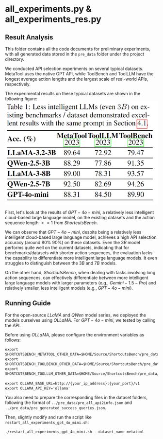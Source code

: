 # all_experiments.py & all_experiments_res.py

## Result Analysis

This folder contains all the code documents for preliminary experiments, with all generated data stored in the `pre_data` folder under the project directory.

We conducted API selection experiments on several typical datasets. MetaTool uses the native GPT API, while ToolBench and ToolLLM have the longest average action lengths and the largest scale of real-world APIs, respectively.

The experimental results on these typical datasets are shown in the following figure:  
![pre_experiments_res](../assets/pre_experiments_res.png)

First, let's look at the results of $GPT-4o-mini$, a relatively less intelligent cloud-based large language model, on the existing datasets and the action sequence length $<=1$ from $ShortcutsBench$.

We can observe that $GPT-4o-mini$, despite being a relatively less intelligent cloud-based large language model, achieves a high API selection accuracy (around $80\% ~ 90\%$) on these datasets. Even the $3B$ model performs quite well on the current datasets, indicating that for benchmarks/datasets with shorter action sequences, the evaluation lacks the capability to differentiate more intelligent large language models. It even struggles to distinguish between the $3B$ and $7B$ models.

On the other hand, $ShortcutsBench$, when dealing with tasks involving long action sequences, can effectively differentiate between more intelligent large language models with larger parameters (e.g., $Gemini-1.5-Pro$) and relatively smaller, less intelligent models (e.g., $GPT-4o-mini$).

## Running Guide

For the open-source $LLaMA$ and $QWen$ model series, we deployed the models ourselves using $OLLaMA$. For $GPT-4o-mini$, we tested by calling the API.

Before using $OLLaMA$, please configure the environment variables as follows:

```shell
export SHORTCUTSBENCH_METATOOL_OTHER_DATA=$HOME/Source/ShortcutsBench/pre_data/metatool/
export SHORTCUTSBENCH_TOOLBENCH_OTHER_DATA=$HOME/Source/ShortcutsBench/pre_data/toolbench/
export SHORTCUTSBENCH_TOOLLLM_OTHER_DATA=$HOME/Source/ShortcutsBench/pre_data/toolllm/

export OLLAMA_BASE_URL=http://{your_ip_address}:{your_port}/v1
export OLLAMA_API_KEY='ollama'
```

You also need to prepare the corresponding files in the dataset folders, following the format of `../pre_data/pre_all_api2info.json` and `../pre_data/pre_generated_success_queries.json`.

Then, slightly modify and run the script like `restart_all_experiments_gpt_4o_mini.sh`:

```shell
./restart_all_experiments_gpt_4o_mini.sh --dataset_name metatool
```